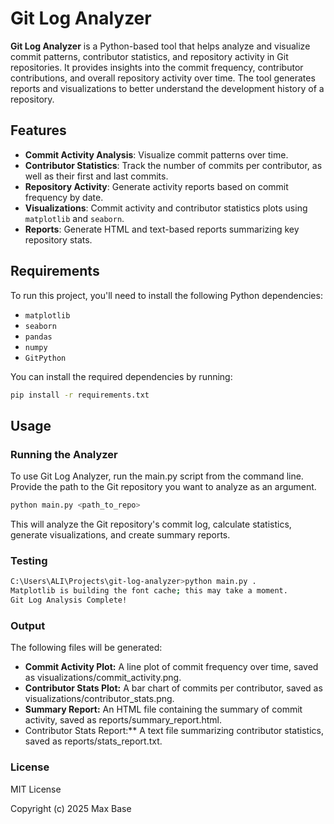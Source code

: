 # Git Log Analyzer

**Git Log Analyzer** is a Python-based tool that helps analyze and visualize commit patterns, contributor statistics, and repository activity in Git repositories. It provides insights into the commit frequency, contributor contributions, and overall repository activity over time. The tool generates reports and visualizations to better understand the development history of a repository.

## Features

- **Commit Activity Analysis**: Visualize commit patterns over time.
- **Contributor Statistics**: Track the number of commits per contributor, as well as their first and last commits.
- **Repository Activity**: Generate activity reports based on commit frequency by date.
- **Visualizations**: Commit activity and contributor statistics plots using `matplotlib` and `seaborn`.
- **Reports**: Generate HTML and text-based reports summarizing key repository stats.

## Requirements

To run this project, you'll need to install the following Python dependencies:

- `matplotlib`
- `seaborn`
- `pandas`
- `numpy`
- `GitPython`

You can install the required dependencies by running:

```bash
pip install -r requirements.txt
```

## Usage

### Running the Analyzer

To use Git Log Analyzer, run the main.py script from the command line. Provide the path to the Git repository you want to analyze as an argument.

```bash
python main.py <path_to_repo>
```

This will analyze the Git repository's commit log, calculate statistics, generate visualizations, and create summary reports.

### Testing

```bash
C:\Users\ALI\Projects\git-log-analyzer>python main.py .
Matplotlib is building the font cache; this may take a moment.
Git Log Analysis Complete!
```

### Output

The following files will be generated:

- **Commit Activity Plot:** A line plot of commit frequency over time, saved as visualizations/commit_activity.png.
- **Contributor Stats Plot:** A bar chart of commits per contributor, saved as visualizations/contributor_stats.png.
- **Summary Report:** An HTML file containing the summary of commit activity, saved as reports/summary_report.html.
- Contributor Stats Report:** A text file summarizing contributor statistics, saved as reports/stats_report.txt.

### License

MIT License

Copyright (c) 2025 Max Base
